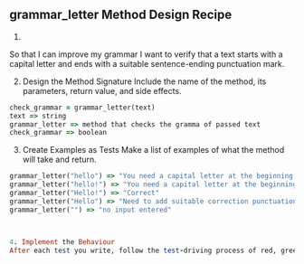 ## grammar_letter Method Design Recipe

1. 

So that I can improve my grammar
I want to verify that a text starts with a capital letter and ends with a suitable sentence-ending punctuation mark.

2. Design the Method Signature
Include the name of the method, its parameters, return value, and side effects. 

```ruby 
check_grammar = grammar_letter(text)
text => string 
grammar_letter => method that checks the gramma of passed text
check_grammar => boolean 

```

3. Create Examples as Tests
Make a list of examples of what the method will take and return.
``` ruby 
grammar_letter("hello") => "You need a capital letter at the beginning and punctuation at the end "
grammar_letter("hello!") => "You need a capital letter at the beginning" 
grammar_letter("Hello!") => "Correct"
grammar_letter("Hello") => "Need to add suitable correction punctuation at the end"
grammar_letter("") => "no input entered"



4. Implement the Behaviour
After each test you write, follow the test-driving process of red, green, refactor to implement the behaviour.